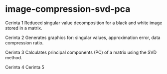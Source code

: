 # image-compression-svd-pca

Cerinta 1 
  Reduced singular value decomposition for a black and white image stored in a matrix.
  
Cerinta 2 
  Generates graphics for: singular values, approximation error, data compression ratio.
  
Cerinta 3
  Calculates principal components (PC) of a matrix using the SVD method.
  
Cerinta 4
Cerinta 5
